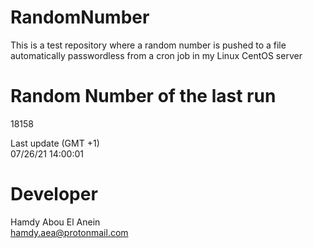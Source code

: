 # RandomNumber    
This is a test repository where a random number is pushed to a file automatically passwordless from a cron job in my Linux CentOS server    
# Random Number of the last run   
18158
      
Last update (GMT +1)    
07/26/21 14:00:01
# Developer    
Hamdy Abou El Anein   
hamdy.aea@protonmail.com
